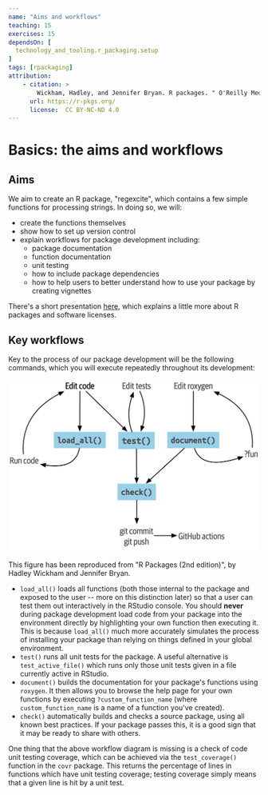 ```yaml
---
name: "Aims and workflows"
teaching: 15
exercises: 15
dependsOn: [
  technology_and_tooling.r_packaging.setup
]
tags: [rpackaging]
attribution:
    - citation: >
        Wickham, Hadley, and Jennifer Bryan. R packages. " O'Reilly Media, Inc.", 2023.
      url: https://r-pkgs.org/
      license:  CC BY-NC-ND 4.0
---
```


# Basics: the aims and workflows

## Aims

We aim to create an R package, "regexcite", which contains a few simple functions for processing strings. In doing so, we will:

- create the functions themselves
- show how to set up version control
- explain workflows for package development including:
  - package documentation
  - function documentation
  - unit testing
  - how to include package dependencies
  - how to help users to better understand how to use your package by creating vignettes

There's a short presentation [here](dependencies/how_to_make_an_R_package.pdf), which explains a little more about R packages and software licenses.

## Key workflows
Key to the process of our package development will be the following commands, which you will execute repeatedly throughout its development:

![Wickham's workflows](dependencies/workflow_wickham.png)

This figure has been reproduced from "R Packages (2nd edition)", by Hadley Wickham and Jennifer Bryan.

- `load_all()` loads all functions (both those internal to the package and exposed to the user -- more on this distinction later) so that a user can test them out interactively in the RStudio console. You should **never** during package development load code from your package into the environment directly by highlighting your own function then executing it. This is because `load_all()` much more accurately simulates the process of installing your package than relying on things defined in your global environment.
- `test()` runs all unit tests for the package. A useful alternative is `test_active_file()` which runs only those unit tests given in a file currently active in RStudio.
- `document()` builds the documentation for your package's functions using `roxygen`. It then allows you to browse the help page for your own functions by executing `?custom_function_name` (where `custom_function_name` is a name of a function you've created).
- `check()` automatically builds and checks a source package, using all known best practices. If your package passes this, it is a good sign that it may be ready to share with others.

One thing that the above workflow diagram is missing is a check of code unit testing coverage, which can be achieved via the `test_coverage()` function in the `covr` package. This returns the percentage of lines in functions which have unit testing coverage; testing coverage simply means that a given line is hit by a unit test.
